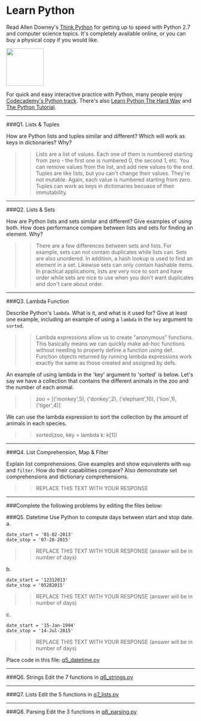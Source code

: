 # Learn Python

Read Allen Downey's [Think Python](http://www.greenteapress.com/thinkpython/) for getting up to speed with Python 2.7 and computer science topics. It's completely available online, or you can buy a physical copy if you would like.

<a href="http://www.greenteapress.com/thinkpython/"><img src="img/think_python.png" style="width: 100px;" target="_blank"></a>

For quick and easy interactive practice with Python, many people enjoy [Codecademy's Python track](http://www.codecademy.com/en/tracks/python). There's also [Learn Python The Hard Way](http://learnpythonthehardway.org/book/) and [The Python Tutorial](https://docs.python.org/2/tutorial/).

---

###Q1. Lists &amp; Tuples

How are Python lists and tuples similar and different? Which will work as keys in dictionaries? Why?

>>  Lists are a list of values. Each one of them is numbered starting from zero - the first one is numbered 0, the second 1, etc. You can remove values from the list, and add new values to the end. Tuples are like lists, but you can't change their values. They're not mutable. Again, each value is numbered starting from zero. Tuples can work as keys in dictionaries becuase of their immutability. 
    

---

###Q2. Lists &amp; Sets

How are Python lists and sets similar and different? Give examples of using both. How does performance compare between lists and sets for finding an element. Why?

>> There are a few differences between sets and lists. For example, sets can not contain duplicates while lists can. Sets are also unordered. In addition, a hash lookup is used to find an element in a set. Likewise sets can only contain hashable items. In practical applications, lists are very nice to sort and have order while sets are nice to use when you don't want duplicates and don't care about order.

---

###Q3. Lambda Function

Describe Python's `lambda`. What is it, and what is it used for? Give at least one example, including an example of using a `lambda` in the `key` argument to `sorted`.

>> Lambda expressions allow us to create "anonymous" functions. This basically means we can quickly make ad-hoc functions without needing to properly define a function using def. Function objects returned by running lambda expressions work exactly the same as those created and assigned by defs.

An example of using lambda in the 'key' argument to 'sorted' is below.
Let's say we have a collection that contains the different animals in the zoo and the number of each animal.
>> zoo = [('monkey',5), ('donkey',2), ('elephant',10), ('lion',1), ('tiger',4)]

We can use the lambda expression to sort the collection by the amount of animals in each species.
>>sorted(zoo, key = lambda k: k[1])

---

###Q4. List Comprehension, Map &amp; Filter

Explain list comprehensions. Give examples and show equivalents with `map` and `filter`. How do their capabilities compare? Also demonstrate set comprehensions and dictionary comprehensions.

>> REPLACE THIS TEXT WITH YOUR RESPONSE

---

###Complete the following problems by editing the files below:

###Q5. Datetime
Use Python to compute days between start and stop date.   
a.  

```
date_start = '01-02-2013'    
date_stop = '07-28-2015'
```

>> REPLACE THIS TEXT WITH YOUR RESPONSE (answer will be in number of days)

b.  
```
date_start = '12312013'  
date_stop = '05282015'  
```

>> REPLACE THIS TEXT WITH YOUR RESPONSE (answer will be in number of days)

c.  
```
date_start = '15-Jan-1994'      
date_stop = '14-Jul-2015'  
```

>> REPLACE THIS TEXT WITH YOUR RESPONSE  (answer will be in number of days)

Place code in this file: [q5_datetime.py](python/q5_datetime.py)

---

###Q6. Strings
Edit the 7 functions in [q6_strings.py](python/q6_strings.py)

---

###Q7. Lists
Edit the 5 functions in [q7_lists.py](python/q7_lists.py)

---

###Q8. Parsing
Edit the 3 functions in [q8_parsing.py](python/q8_parsing.py)





